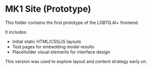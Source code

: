 # MK1 Site (Prototype)

This folder contains the first prototype of the LGBTQ.AI+ frontend.

It includes:
- Initial static HTML/CSS/JS layouts
- Test pages for embedding model results
- Placeholder visual elements for interface design

This version was used to explore layout and content strategy early on.